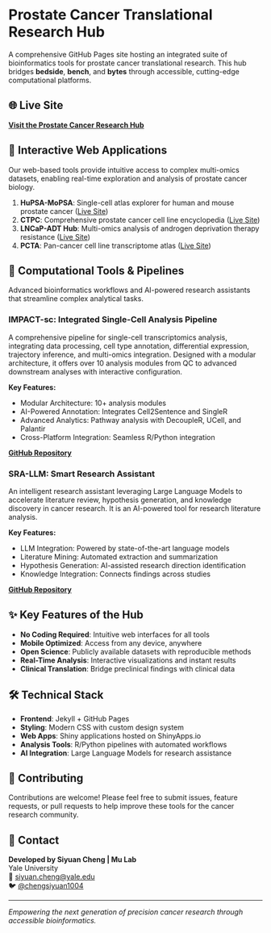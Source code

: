 # Prostate Cancer Translational Research Hub

A comprehensive GitHub Pages site hosting an integrated suite of bioinformatics tools for prostate cancer translational research. This hub bridges **bedside**, **bench**, and **bytes** through accessible, cutting-edge computational platforms.

## 🌐 Live Site

[**Visit the Prostate Cancer Research Hub**](https://schoo7.github.io/pcatools/)

## 🧬 Interactive Web Applications

Our web-based tools provide intuitive access to complex multi-omics datasets, enabling real-time exploration and analysis of prostate cancer biology.

1.  **HuPSA-MoPSA**: Single-cell atlas explorer for human and mouse prostate cancer ([Live Site](https://pcatools.shinyapps.io/HuPSA-MoPSA/))
2.  **CTPC**: Comprehensive prostate cancer cell line encyclopedia ([Live Site](https://pcatools.shinyapps.io/CTPC_dev/))
3.  **LNCaP-ADT Hub**: Multi-omics analysis of androgen deprivation therapy resistance ([Live Site](https://pcatools.shinyapps.io/shinyADT/))
4.  **PCTA**: Pan-cancer cell line transcriptome atlas ([Live Site](https://pcatools.shinyapps.io/PCTA_app/))

## 🤖 Computational Tools & Pipelines

Advanced bioinformatics workflows and AI-powered research assistants that streamline complex analytical tasks.

### IMPACT-sc: Integrated Single-Cell Analysis Pipeline

A comprehensive pipeline for single-cell transcriptomics analysis, integrating data processing, cell type annotation, differential expression, trajectory inference, and multi-omics integration. Designed with a modular architecture, it offers over 10 analysis modules from QC to advanced downstream analyses with interactive configuration.

**Key Features:**
-   Modular Architecture: 10+ analysis modules
-   AI-Powered Annotation: Integrates Cell2Sentence and SingleR
-   Advanced Analytics: Pathway analysis with DecoupleR, UCell, and Palantir
-   Cross-Platform Integration: Seamless R/Python integration

[**GitHub Repository**](https://github.com/schoo7/impact_sc)

### SRA-LLM: Smart Research Assistant

An intelligent research assistant leveraging Large Language Models to accelerate literature review, hypothesis generation, and knowledge discovery in cancer research. It is an AI-powered tool for research literature analysis.

**Key Features:**
-   LLM Integration: Powered by state-of-the-art language models
-   Literature Mining: Automated extraction and summarization
-   Hypothesis Generation: AI-assisted research direction identification
-   Knowledge Integration: Connects findings across studies

[**GitHub Repository**](https://github.com/schoo7/SRA_LLM)

## ✨ Key Features of the Hub

- **No Coding Required**: Intuitive web interfaces for all tools
- **Mobile Optimized**: Access from any device, anywhere
- **Open Science**: Publicly available datasets with reproducible methods
- **Real-Time Analysis**: Interactive visualizations and instant results
- **Clinical Translation**: Bridge preclinical findings with clinical data

## 🛠️ Technical Stack

- **Frontend**: Jekyll + GitHub Pages
- **Styling**: Modern CSS with custom design system
- **Web Apps**: Shiny applications hosted on ShinyApps.io
- **Analysis Tools**: R/Python pipelines with automated workflows
- **AI Integration**: Large Language Models for research assistance

## 🤝 Contributing

Contributions are welcome! Please feel free to submit issues, feature requests, or pull requests to help improve these tools for the cancer research community.

## 📧 Contact

**Developed by Siyuan Cheng | Mu Lab**  
Yale University  
📧 siyuan.cheng@yale.edu  
🐦 [@chengsiyuan1004](https://twitter.com/chengsiyuan1004)

---

*Empowering the next generation of precision cancer research through accessible bioinformatics.*

